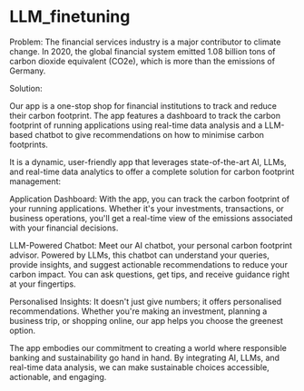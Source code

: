 # LLM_finetuning

Problem: The financial services industry is a major contributor to climate change. In 2020, the global financial system emitted 1.08 billion tons of carbon dioxide equivalent (CO2e), which is more than the emissions of Germany. 

Solution: 

Our app is a one-stop shop for financial institutions to track and reduce their carbon footprint. The app features a dashboard to track the carbon footprint of running applications using  real-time data analysis and a LLM-based chatbot to give recommendations on how to minimise carbon footprints.

It is a dynamic, user-friendly app that leverages state-of-the-art AI, LLMs, and real-time data analytics to offer a complete solution for carbon footprint management:

Application Dashboard: With the app, you can track the carbon footprint of your running applications. Whether it's your investments, transactions, or business operations, you'll get a real-time view of the emissions associated with your financial decisions.

LLM-Powered Chatbot: Meet our AI chatbot, your personal carbon footprint advisor. Powered by LLMs, this chatbot can understand your queries, provide insights, and suggest actionable recommendations to reduce your carbon impact. You can ask questions, get tips, and receive guidance right at your fingertips.

Personalised Insights: It doesn't just give numbers; it offers personalised recommendations. Whether you're making an investment, planning a business trip, or shopping online, our app helps you choose the greenest option.

The app embodies our commitment to creating a world where responsible banking and sustainability go hand in hand. By integrating AI, LLMs, and real-time data analysis, we can make sustainable choices accessible, actionable, and engaging.
